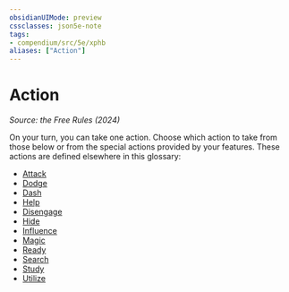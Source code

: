 ```yaml
---
obsidianUIMode: preview
cssclasses: json5e-note
tags:
- compendium/src/5e/xphb
aliases: ["Action"]
---
```

# Action
*Source: the Free Rules (2024)* 

On your turn, you can take one action. Choose which action to take from those below or from the special actions provided by your features. These actions are defined elsewhere in this glossary:

- [Attack](actions.md#Attack)  
- [Dodge](actions.md#Dodge)  
- [Dash](actions.md#Dash)  
- [Help](actions.md#Help)  
- [Disengage](actions.md#Disengage)  
- [Hide](actions.md#Hide)  
- [Influence](actions.md#Influence)  
- [Magic](actions.md#Magic)  
- [Ready](actions.md#Ready)  
- [Search](actions.md#Search)  
- [Study](actions.md#Study)  
- [Utilize](actions.md#Utilize)